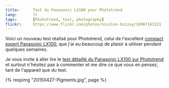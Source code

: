 ```yaml
---
title:      Test du Panasonic LX100 pour Phototrend
lang:       fr
tags:       [Phototrend, test, photography]
flickr:     https://www.flickr.com/photos/nicolas-hoizey/18907163221
---
```


Voici un nouveau test réalisé pour Phototrend, celui de l'excellent [compact expert Panasonic LX100](http://www.amazon.fr/gp/product/B00NN6IYCE/ref=as_li_tl?ie=UTF8&camp=1642&creative=19458&creativeASIN=B00NN6IYCE&linkCode=as2&tag=phpheaven-21), que j'ai eu beaucoup de plaisir à utiliser pendant quelques semaines.

Je vous invite à aller lire le [test détaillé du Panasonic LX100 sur Phototrend](http://phototrend.fr/2015/09/test-appareil-photo-compact-panasonic-lumix-lx100/) et surtout n'hésitez pas à commenter et me dire ce que vous en pensez, tant de l'appareil que du test.

{% respimg "20150427-Pigments.jpg", page %}
